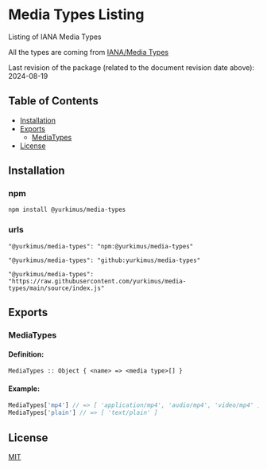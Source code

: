 # Media Types Listing

Listing of IANA Media Types

All the types are coming from
[IANA/Media Types](https://www.iana.org/assignments/media-types/media-types.xhtml)

Last revision of the package (related to the document revision date above):
2024-08-19

## Table of Contents

- [Installation](#installation)
- [Exports](#exports)
  - [MediaTypes](#mediatypes)
- [License](#license)

## Installation

### npm

```
npm install @yurkimus/media-types
```

### urls

```
"@yurkimus/media-types": "npm:@yurkimus/media-types"
```

```
"@yurkimus/media-types": "github:yurkimus/media-types"
```

```
"@yurkimus/media-types": "https://raw.githubusercontent.com/yurkimus/media-types/main/source/index.js"
```

## Exports

### MediaTypes

#### Definition:

```
MediaTypes :: Object { <name> => <media type>[] }
```

#### Example:

```javascript
MediaTypes['mp4'] // => [ 'application/mp4', 'audio/mp4', 'video/mp4' ]
MediaTypes['plain'] // => [ 'text/plain' ]
```

## License

[MIT](LICENSE)
